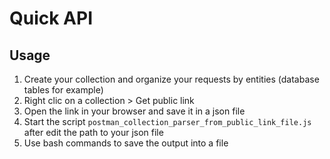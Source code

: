 # Quick API

## Usage

1. Create your collection and organize your requests by entities (database tables for example)
2. Right clic on a collection > Get public link
3. Open the link in your browser and save it in a json file
4. Start the script `postman_collection_parser_from_public_link_file.js` after edit the path to your json file
5. Use bash commands to save the output into a file

